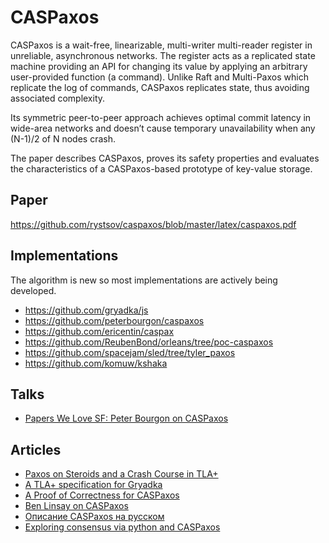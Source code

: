 # CASPaxos

CASPaxos is a wait-free, linearizable, multi-writer multi-reader register in unreliable, asynchronous networks. The register acts as a replicated state machine providing an API for changing its value by applying an arbitrary user-provided function (a command). Unlike Raft and Multi-Paxos which replicate the log of commands, CASPaxos replicates state, thus avoiding associated complexity. 

Its symmetric peer-to-peer approach achieves optimal commit latency in wide-area networks and doesn’t cause temporary unavailability when any (N-1)/2 of N nodes crash. 

The paper describes CASPaxos, proves its safety properties and evaluates the characteristics of a CASPaxos-based prototype of key-value storage.

## Paper

https://github.com/rystsov/caspaxos/blob/master/latex/caspaxos.pdf

## Implementations

The algorithm is new so most implementations are actively being developed. 

 * https://github.com/gryadka/js
 * https://github.com/peterbourgon/caspaxos
 * https://github.com/ericentin/caspax
 * https://github.com/ReubenBond/orleans/tree/poc-caspaxos
 * https://github.com/spacejam/sled/tree/tyler_paxos
 * https://github.com/komuw/kshaka

## Talks
 * [Papers We Love SF: Peter Bourgon on CASPaxos](https://www.youtube.com/watch?v=TW2OPHdIKsM)

## Articles

 * [Paxos on Steroids and a Crash Course in TLA+](https://tschottdorf.github.io/single-decree-paxos-tla-compare-and-swap)
 * [A TLA+ specification for Gryadka](https://medium.com/@grogepodge/tla-specification-for-gryadka-c80cd625944e)
 * [A Proof of Correctness for CASPaxos](http://justinjaffray.com/blog/posts/2018-04-10-caspaxos/)
 * [Ben Linsay on CASPaxos](https://medium.com/@blinsay/caspaxos-a8f6b3cf5515)
 * [Описание CASPaxos на русском](https://github.com/eshlykov/distributed-computing-course/blob/1c1a117a63c4b625e8ecf31e76c299efd5da3852/caspaxos.md)
 * [Exploring consensus via python and CASPaxos](https://www.komu.engineer/blogs/consensus)
